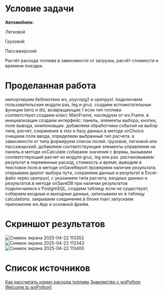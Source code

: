 # Условие задачи

**Автомобили:**

Легковой

Грузовой

Пассажирский




Расчёт расхода топлива в зависимости от загрузки, расчёт стоимости и времени поездки.

# Проделанная работа


импортируем библиотеки wx, psycopg2 и openpyxl. подключаем пользовательские модули pas, leg и gruz. создаем вспомогательные функции benz и diz, возвращающие 1 если тип топлива соответствует.создаем класс MainFrame, наследуем от wx.Frame. в инициализации создаем интерфейс: панель, элементы выбора, кнопки, поле вывода, компоновщик. добавляем обработчики событий на выбор типа, расчет, сохранение в xlsx и базу данных.в методе onChoice очищаем поля ввода, определяем выбранный тип расчета. в зависимости от типа формируем список полей: грузовой, легковой или пассажирский. добавляем соответствующие элементы управления на панель.в методе onCalculate собираем значения с формы, вызываем соответствующий расчет из модуля gruz, leg или pas. распаковываем результат в переменные расход, стоимость и время, выводим в текстовое поле.в методе onSaveReport проверяем наличие результата. открываем диалог выбора пути, сохраняем данные и результат в Excel-файл через openpyxl, с указанием типа расчета, входных данных и результатов.в методе onSaveDB при наличии результатов подключаемся к PostgreSQL, создаем таблицу если не существует, собираем входные и выходные данные, записываем их в таблицу calculations. закрываем соединение.в блоке main запускаем приложение wx.App и основной фрейм.

# Скриншот результатов

![Снимок экрана 2025-04-22 113352](https://github.com/user-attachments/assets/a935c908-36a7-487d-8759-093f49565688)
![Снимок экрана 2025-04-22 113343](https://github.com/user-attachments/assets/f56e2e20-7627-4933-a53b-729a4cc3e9e4)
![Снимок экрана 2025-04-22 113400](https://github.com/user-attachments/assets/9fabecf3-f4d7-4674-897b-ab4db0ee4067)

# Список источников
[Как рассчитать норму расхода топлива](https://kontur.ru/articles/6692)
[Знакомство с wxPython](https://habr.com/ru/articles/137369/)
[Welcome to wxPython!](https://wxpython.org/index.html)
